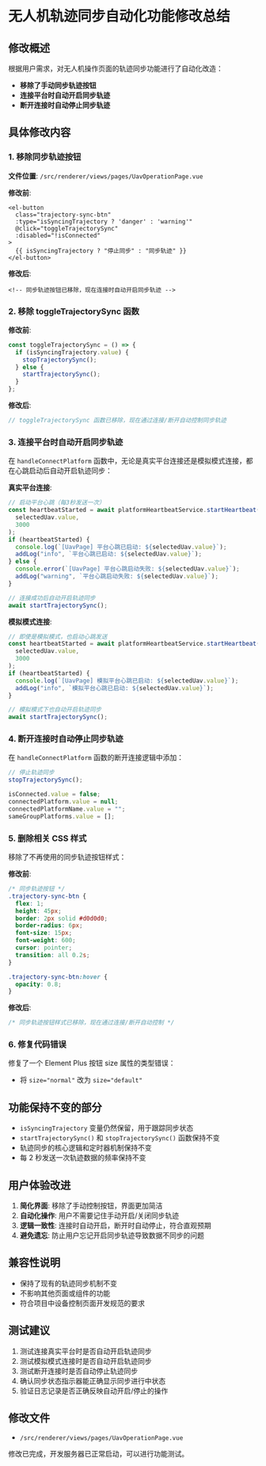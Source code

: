 # 无人机轨迹同步自动化功能修改总结

## 修改概述

根据用户需求，对无人机操作页面的轨迹同步功能进行了自动化改造：

- **移除了手动同步轨迹按钮**
- **连接平台时自动开启同步轨迹**
- **断开连接时自动停止同步轨迹**

## 具体修改内容

### 1. 移除同步轨迹按钮

**文件位置**: `/src/renderer/views/pages/UavOperationPage.vue`

**修改前**:

```vue
<el-button
  class="trajectory-sync-btn"
  :type="isSyncingTrajectory ? 'danger' : 'warning'"
  @click="toggleTrajectorySync"
  :disabled="!isConnected"
>
  {{ isSyncingTrajectory ? "停止同步" : "同步轨迹" }}
</el-button>
```

**修改后**:

```vue
<!-- 同步轨迹按钮已移除，现在连接时自动开启同步轨迹 -->
```

### 2. 移除 toggleTrajectorySync 函数

**修改前**:

```javascript
const toggleTrajectorySync = () => {
  if (isSyncingTrajectory.value) {
    stopTrajectorySync();
  } else {
    startTrajectorySync();
  }
};
```

**修改后**:

```javascript
// toggleTrajectorySync 函数已移除，现在通过连接/断开自动控制同步轨迹
```

### 3. 连接平台时自动开启同步轨迹

在 `handleConnectPlatform` 函数中，无论是真实平台连接还是模拟模式连接，都在心跳启动后自动开启轨迹同步：

**真实平台连接**:

```javascript
// 启动平台心跳（每3秒发送一次）
const heartbeatStarted = await platformHeartbeatService.startHeartbeat(
  selectedUav.value,
  3000
);
if (heartbeatStarted) {
  console.log(`[UavPage] 平台心跳已启动: ${selectedUav.value}`);
  addLog("info", `平台心跳已启动: ${selectedUav.value}`);
} else {
  console.error(`[UavPage] 平台心跳启动失败: ${selectedUav.value}`);
  addLog("warning", `平台心跳启动失败: ${selectedUav.value}`);
}

// 连接成功后自动开启轨迹同步
await startTrajectorySync();
```

**模拟模式连接**:

```javascript
// 即使是模拟模式，也启动心跳发送
const heartbeatStarted = await platformHeartbeatService.startHeartbeat(
  selectedUav.value,
  3000
);
if (heartbeatStarted) {
  console.log(`[UavPage] 模拟平台心跳已启动: ${selectedUav.value}`);
  addLog("info", `模拟平台心跳已启动: ${selectedUav.value}`);
}

// 模拟模式下也自动开启轨迹同步
await startTrajectorySync();
```

### 4. 断开连接时自动停止同步轨迹

在 `handleConnectPlatform` 函数的断开连接逻辑中添加：

```javascript
// 停止轨迹同步
stopTrajectorySync();

isConnected.value = false;
connectedPlatform.value = null;
connectedPlatformName.value = "";
sameGroupPlatforms.value = [];
```

### 5. 删除相关 CSS 样式

移除了不再使用的同步轨迹按钮样式：

**修改前**:

```css
/* 同步轨迹按钮 */
.trajectory-sync-btn {
  flex: 1;
  height: 45px;
  border: 2px solid #d0d0d0;
  border-radius: 6px;
  font-size: 15px;
  font-weight: 600;
  cursor: pointer;
  transition: all 0.2s;
}

.trajectory-sync-btn:hover {
  opacity: 0.8;
}
```

**修改后**:

```css
/* 同步轨迹按钮样式已移除，现在通过连接/断开自动控制 */
```

### 6. 修复代码错误

修复了一个 Element Plus 按钮 size 属性的类型错误：

- 将 `size="normal"` 改为 `size="default"`

## 功能保持不变的部分

- `isSyncingTrajectory` 变量仍然保留，用于跟踪同步状态
- `startTrajectorySync()` 和 `stopTrajectorySync()` 函数保持不变
- 轨迹同步的核心逻辑和定时器机制保持不变
- 每 2 秒发送一次轨迹数据的频率保持不变

## 用户体验改进

1. **简化界面**: 移除了手动控制按钮，界面更加简洁
2. **自动化操作**: 用户不需要记住手动开启/关闭同步轨迹
3. **逻辑一致性**: 连接时自动开启，断开时自动停止，符合直观预期
4. **避免遗忘**: 防止用户忘记开启同步轨迹导致数据不同步的问题

## 兼容性说明

- 保持了现有的轨迹同步机制不变
- 不影响其他页面或组件的功能
- 符合项目中设备控制页面开发规范的要求

## 测试建议

1. 测试连接真实平台时是否自动开启轨迹同步
2. 测试模拟模式连接时是否自动开启轨迹同步
3. 测试断开连接时是否自动停止轨迹同步
4. 确认同步状态指示器能正确显示同步进行中状态
5. 验证日志记录是否正确反映自动开启/停止的操作

## 修改文件

- `/src/renderer/views/pages/UavOperationPage.vue`

修改已完成，开发服务器已正常启动，可以进行功能测试。
